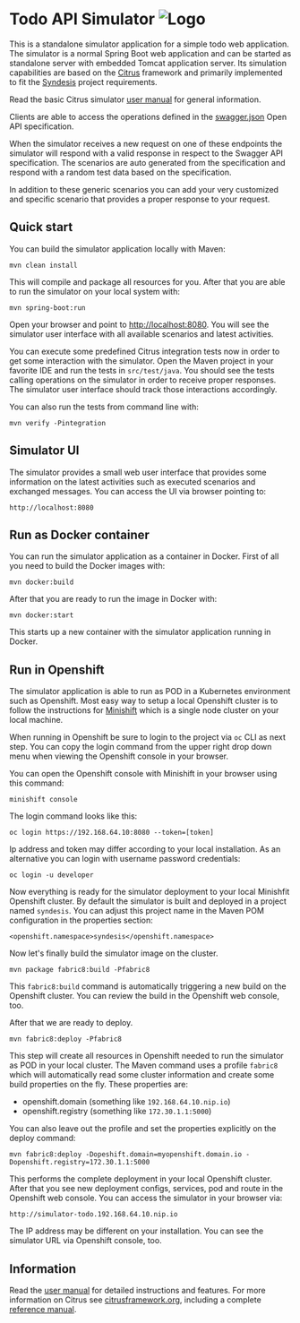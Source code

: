 Todo API Simulator ![Logo][1]
================

This is a standalone simulator application for a simple todo web application.
The simulator is a normal Spring Boot web application and can be started as standalone server with embedded Tomcat application server. 
Its simulation capabilities are based on the [Citrus][2] framework and primarily implemented to fit the [Syndesis](https://github.com/syndesisio/syndesis) project requirements. 

Read the basic Citrus simulator [user manual](https://citrusframework.org/citrus-simulator/) for general information.

Clients are able to access the operations defined in the [swagger.json](src/main/resources/static/swagger.json) Open API specification.

When the simulator receives a new request on one of these endpoints the simulator will respond with a valid response in respect to the Swagger API specification. The scenarios are auto generated from the
specification and respond with a random test data based on the specification.

In addition to these generic scenarios you can add your very customized and specific scenario that provides a proper response to your request.

Quick start
---------

You can build the simulator application locally with Maven:

```
mvn clean install
```

This will compile and package all resources for you. After that you are able to run the simulator on your local system with:

```
mvn spring-boot:run
```

Open your browser and point to [http://localhost:8080](http://localhost:8080). You will see the simulator user interface with all available scenarios and 
latest activities. 

You can execute some predefined Citrus integration tests now in order to get some interaction with the simulator. Open the Maven project in your favorite IDE and
run the tests in `src/test/java`. You should see the tests calling operations on the simulator in order to receive proper responses. The simulator user interface should track those
interactions accordingly.

You can also run the tests from command line with:

```
mvn verify -Pintegration
```

Simulator UI
---------

The simulator provides a small web user interface that provides some information on the latest activities such as executed scenarios and exchanged messages. You can access the UI via browser pointing to:

```
http://localhost:8080
```

Run as Docker container
---------

You can run the simulator application as a container in Docker. First of all you need to build the Docker images with:

```
mvn docker:build
```

After that you are ready to run the image in Docker with:

```
mvn docker:start
```

This starts up a new container with the simulator application running in Docker.

Run in Openshift
---------

The simulator application is able to run as POD in a Kubernetes environment such as Openshift. Most easy way to setup a local Openshift cluster is to follow the instructions for [Minishift]() 
which is a single node cluster on your local machine.

When running in Openshift be sure to login to the project via `oc` CLI as next step. You can copy the login command from the upper right drop down menu when viewing the Openshift console in your browser.

You can open the Openshift console with Minishift in your browser using this command:

```
minishift console
```

The login command looks like this:

```
oc login https://192.168.64.10:8080 --token=[token]
```

Ip address and token may differ according to your local installation. As an alternative you can login with username password credentials:

```
oc login -u developer
```

Now everything is ready for the simulator deployment to your local Minishfit Openshift cluster. By default the simulator is built and deployed in a project named `syndesis`. You can adjust this project name in the Maven
POM configuration in the properties section:

```
<openshift.namespace>syndesis</openshift.namespace>
```

Now let's finally build the simulator image on the cluster.

```
mvn package fabric8:build -Pfabric8
``` 

This `fabric8:build` command is automatically triggering a new build on the Openshift cluster. You can review the build in the Openshift web console, too. 

After that we are ready to deploy.

```
mvn fabric8:deploy -Pfabric8
```

This step will create all resources in Openshift needed to run the simulator as POD in your local cluster. The Maven command uses a profile `fabric8` which will automatically read some cluster information
and create some build properties on the fly. These properties are:

* openshift.domain (something like `192.168.64.10.nip.io`)
* openshift.registry (something like `172.30.1.1:5000`)

You can also leave out the profile and set the properties explicitly on the deploy command:

```
mvn fabric8:deploy -Dopeshift.domain=myopenshift.domain.io -Dopenshift.registry=172.30.1.1:5000
```

This performs the complete deployment in your local Openshift cluster. After that you see new deployment configs, services, pod and route in the Openshift web console. You can access the simulator in your browser via:

```
http://simulator-todo.192.168.64.10.nip.io
```

The IP address may be different on your installation. You can see the simulator URL via Openshift console, too.

Information
---------

Read the [user manual](https://citrusframework.org/citrus-simulator/) for detailed instructions and features.
For more information on Citrus see [citrusframework.org][2], including a complete [reference manual][3].

 [1]: https://citrusframework.org/img/brand-logo.png "Citrus"
 [2]: https://citrusframework.org
 [3]: https://citrusframework.org/reference/html/
